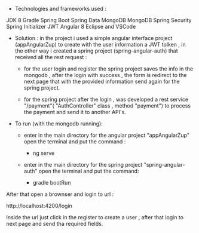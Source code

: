 - Technologies and frameworks used : 

JDK 8
Gradle
Spring Boot
Spring Data MongoDB
MongoDB
Spring Security 
Spring Initializer
JWT
Angular 8
Eclipse and VSCode


- Solution : in the project i used a simple angular interface project (appAngularZup) to create with the user information a JWT tolken , in the other way i created a spring project (spring-angular-auth) that received all the rest request : 
	- for the user login and register the spring project saves the info in the mongodb , after the login with success , the form is redirect to the next page that with the provided information send again for the spring project.


	- for the spring project after the login , was developed a rest service "/payment"( "AuthController" class , method "payment") to process the payment and send it to another API's. 

- To run (with the mongodb running): 

	- enter in the main directory for the angular project "appAngularZup" open the terminal and put the command : 
		- ng serve 

	- enter  in the main directory for the spring project "spring-angular-auth" open the terminal and put the command: 
		- gradle bootRun 

After that open a brownser and login to url : 

http://localhost:4200/login

Inside the url just click in the register to create a user , after that login to next page and send tha required fields. 


